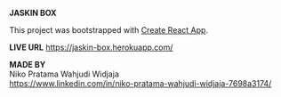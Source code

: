 **JASKIN BOX**

This project was bootstrapped with [Create React App](https://github.com/facebook/create-react-app).

**LIVE URL**
https://jaskin-box.herokuapp.com/

**MADE BY**
<br/>
Niko Pratama Wahjudi Widjaja
<br/>
https://www.linkedin.com/in/niko-pratama-wahjudi-widjaja-7698a3174/
